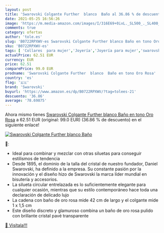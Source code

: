 ```yaml
---
layout: post
title: 'Swarovski Colgante Further  blanco  Baño al 36.86 % de descuento'
date: 2021-05-25 16:56:26
image: 'https://m.media-amazon.com/images/I/316E69+0ixL._SL500_._SL400_.jpg'
comments: true
category: ofertas
author: 'tole.es'
slug: 'B0722RPXWV-es Swarovski Colgante Further blanco Baño en tono Oro Rosa'
sku: 'B0722RPXWV-es'
tags: [ 'Collares  para mujer','Joyería','Joyería para mujer','swarovski', ]
actualPrice: 62.51 EUR
currency: EUR
price: 62.51
comparePrice: 99.0 EUR
prodname: 'Swarovski Colgante Further  blanco  Baño en tono Oro Rosa'
country: 'es'
flag: '🇪🇸'
brand: 'Swarovski'
buyurl: 'https://www.amazon.es/dp/B0722RPXWV/?tag=tolees-21'
descuento: '36.86'
average: '78.69875'
---
```


Ahora mismo tienes [Swarovski Colgante Further  blanco  Baño en tono Oro Rosa](https://www.amazon.es/dp/B0722RPXWV/?tag=tolees-21) a 62.51 EUR (original: 99.0 EUR) (36.86 %  de descuento) en el siguiente enlace!

[![Swarovski Colgante Further  blanco  Baño](https://m.media-amazon.com/images/I/316E69+0ixL._SL500_._SL400_.jpg)](https://www.amazon.es/dp/B0722RPXWV/?tag=tolees-21)

🔎:

- Ideal para combinar y mezclar con otras siluetas para conseguir estilismos de tendencia
- Desde 1895, el dominio de la talla del cristal de nuestro fundador, Daniel Swarovski, ha definido a la empresa. Su constante pasión por la innovación y el diseño hizo de Swarovski la marca líder mundial en bisutería y accesorios.
- La silueta circular entrelazada es lo suficientemente elegante para cualquier ocasión, mientras que su estilo contemporáneo hace toda una declaración de delicado lujo
- La cadena con baño de oro rosa mide 42 cm de largo y el colgante mide 1 x 1,5 cm
- Este diseño discreto y glamuroso combina un baño de oro rosa pulido con brillante cristal pavé transparente

[🛒 Visítala!!!](https://www.amazon.es/dp/B0722RPXWV/?tag=tolees-21)
